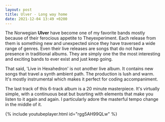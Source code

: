 ```yaml
---
layout: post
title: Ulver - Long way home
date: 2021-12-04 13:49 +0200
---
```


The Norwegian **Ulver** have become one of my favorite bands mostly because of their ferocious appetite to  Theyexperiment. Each release from them is something new and unexpected since they have traversed a wide range of genres. Even their live releases are songs that do not have presence in traditional albums. They are simply one the the most interesting and exciting bands to ever exist and just keep going.

That said, 'Live in Hexahedron' is not another live album. It contains new songs that travel a synth ambient path. The production is lush and warm. It's mostly instrumental which makes it perfect for coding accompaniment.

The last track of this 6-track album is a 20 minute masterpiece. It's virtually simple, with a continuous beat but busrting with elements that make you listen to it again and again. I particularly adore the masterful tempo change in the middle of it.

{% include youtubeplayer.html id="rgg5AH99QLw" %}
